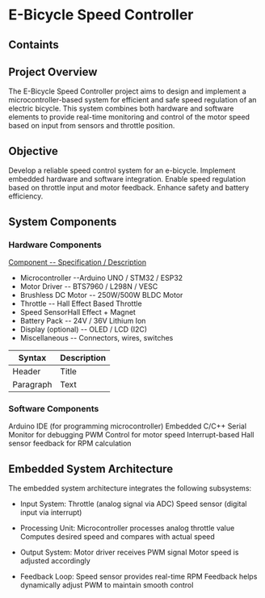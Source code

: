 # E-Bicycle Speed Controller 


## Containts



## Project Overview

The E-Bicycle Speed Controller project aims to design and implement a microcontroller-based system for efficient and safe speed regulation of an electric bicycle. This system combines both hardware and software elements to provide real-time monitoring and control of the motor speed based on input from sensors and throttle position.

## Objective

Develop a reliable speed control system for an e-bicycle.
Implement embedded hardware and software integration.
Enable speed regulation based on throttle input and motor feedback.
Enhance safety and battery efficiency.

## System Components

### Hardware Components
<ins> Component -- Specification / Description </ins>

- Microcontroller --Arduino UNO / STM32 / ESP32 <br>
- Motor Driver -- BTS7960 / L298N / VESC <br>
- Brushless DC Motor -- 250W/500W BLDC Motor <br>
- Throttle -- Hall Effect Based Throttle <br>
- Speed SensorHall Effect + Magnet <br>
- Battery Pack -- 24V / 36V Lithium Ion  <br>
- Display (optional) -- OLED / LCD (I2C) <br>
- Miscellaneous -- Connectors, wires, switches

| Syntax      | Description |
| ----------- | ----------- |
| Header      | Title       |
| Paragraph   | Text        |

### Software Components

Arduino IDE (for programming microcontroller)
Embedded C/C++
Serial Monitor for debugging
PWM Control for motor speed
Interrupt-based Hall sensor feedback for RPM calculation


## Embedded System Architecture

The embedded system architecture integrates the following subsystems:

- Input System:
Throttle (analog signal via ADC)
Speed sensor (digital input via interrupt)

- Processing Unit:
Microcontroller processes analog throttle value
Computes desired speed and compares with actual speed

- Output System:
Motor driver receives PWM signal
Motor speed is adjusted accordingly

- Feedback Loop:
Speed sensor provides real-time RPM
Feedback helps dynamically adjust PWM to maintain smooth control